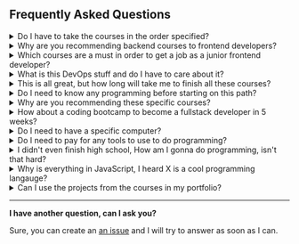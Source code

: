 ## Frequently Asked Questions

<details>
  <summary>Do I have to take the courses in the order specified?</summary>
  
It is highly recommended to take the courses in the order outlined as most of them build on top of each other?

</details>

<details>
  <summary>Why are you recommending backend courses to frontend developers?</summary>
  
It's quite simple actually, learning how the backend works on a high level will help you become a better frontend developer.

The backend is a vast field and quite complex but the courses above are meant to give you a hands-on introduction.

</details>

<details>
  <summary>Which courses are a must in order to get a job as a junior frontend developer?</summary>
  
Good question, Sections 1 and 2 are of course required and the first course in section 3.
After you finish that, you need to practice by building projects, preferably something large to impress recruiters.

You can find many resources on Google on how to build a portfolio as a frontend developer and where to apply for job and prepare for the interview. I won't go into that here as the web is oversaturated with this information and you can easily find it.

Once you get a job and get some hands on experience on a real world project, then you can come back to the list and finish the rest of the courses in the backend section

</details>

<details>
  <summary>What is this DevOps stuff and do I have to care about it?</summary>
  
As a junior developer, you don't have to care about it but as you advance in your career, especially if you want to reach Senior level then you need to undertand DevOps, I'd say don't worry about it for now. I have added them here just for completeness.

DevOps will allow you to answer the question: _How do I deploy a large scale application to production and keep it running?_

</details>

<details>
  <summary>This is all great, but how long will take me to finish all these courses?</summary>

This depends on many factors like your problem solving skills and your ability to stay focused for long period of time. but I'd say roughly 8 to 12 months.

</details>

<details>
  <summary>Do I need to know any programming before starting on this path?</summary>

No, absolutley not! This list is meant to take someone who doesn't know anything about programming to being ready for a junior role.

All you need is a computer, an internet connection and the determination to learn (a lot).

</details>

<details>
  <summary>Why are you recommending these specific courses?</summary>

Simple really. These courses helped me get a job as a frontend developer without any previous programming experience.

I'm not affiliated with any of the courses providers so this is my honest opinion on them.

</details>

<details>
  <summary>How about a coding bootcamp to become a fullstack developer in 5 weeks?</summary>

I can tell you right off the bat that this is not true. It will take you much longer than 5 weeks.

Bootcamps are good to get you immersed into the field but definitley not enough to land a job, the courses above are complete enough to get you a job (provided that you practiced a lot and build something cool)

</details>

<details>
  <summary>Do I need to have a specific computer?</summary>

No, any computer will do with any operating system.

</details>

<details>
  <summary>Do I need to pay for any tools to use to do programming?</summary>

No, all the tools we use in tech are generally free and you don't have to pay for anything (except the courses above of course).

</details>

<details>
  <summary>I didn't even finish high school, How am I gonna do programming, isn't that hard?</summary>

Well Yes and No, It's hard in the sense it requires determination and focus and long term planning (meaning you will not become a developer overnight, but with time).

And it's not hard in the sense that it doesn't require you to be a colleage grade or have any specific ability, just the ability to sit down (or stand up) and focus!

Anybody can be a programmer with the right determination. Of course it will be easier for some people and harder for some people but anybody can do it.

</details>

<details>
  <summary>Why is everything in JavaScript, I heard X is a cool programming langauge?</summary>

Well you heard right, there are many cool programming languages but JavaScript (a scripting language) is the language of the web meaning in order to do frontend you must use JavaScript and you can also use it on the backend which is great. 2 birds with one stone.

Once you get a job in the field then you can explore all the languages that you want but for now my recommendation is to start with JavaScript.

</details>

<details>
  <summary>Can I use the projects from the courses in my portfolio?</summary>

Technically speaking, you need to ask the course provider for permission in order to do that.

With that out of the way, I don't recommend doing that as you didn't really build the project from scratch but you were following a tutorial and most of the problems that you would usually face on a project were solved for you by the teacher.
The value in building something new on your own from scratch is that you get to face solve real world technical issues and this is where most of your learning happens.. _By Solving Problems_

</details>

---

**I have another question, can I ask you?**

Sure, you can create an [an issue](https://github.com/YahiaElTai/becoming-a-frontend-developer/issues/new) and I will try to answer as soon as I can.

